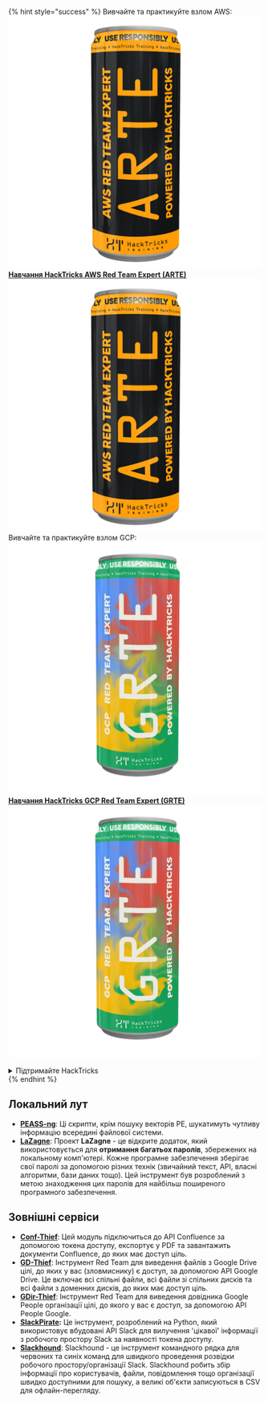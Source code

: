 {% hint style="success" %}
Вивчайте та практикуйте взлом AWS: <img src="/.gitbook/assets/arte.png" alt="" data-size="line"> [**Навчання HackTricks AWS Red Team Expert (ARTE)**](https://training.hacktricks.xyz/courses/arte) <img src="/.gitbook/assets/arte.png" alt="" data-size="line"> \
Вивчайте та практикуйте взлом GCP: <img src="/.gitbook/assets/grte.png" alt="" data-size="line"> [**Навчання HackTricks GCP Red Team Expert (GRTE)** <img src="/.gitbook/assets/grte.png" alt="" data-size="line">](https://training.hacktricks.xyz/courses/grte)

<details>

<summary>Підтримайте HackTricks</summary>

* Перевірте [**плани підписки**](https://github.com/sponsors/carlospolop)!
* **Приєднуйтесь до** 💬 [**групи Discord**](https://discord.gg/hRep4RUj7f) або [**групи telegram**](https://t.me/peass) або **слідкуйте** за нами на **Twitter** 🐦 [**@hacktricks\_live**](https://twitter.com/hacktricks\_live)**.**
* **Поширюйте хакерські трюки, надсилаючи PR до** [**HackTricks**](https://github.com/carlospolop/hacktricks) та [**HackTricks Cloud**](https://github.com/carlospolop/hacktricks-cloud) репозиторіїв на GitHub.

</details>
{% endhint %}


## **Локальний лут**

* [**PEASS-ng**](https://github.com/carlospolop/PEASS-ng): Ці скрипти, крім пошуку векторів PE, шукатимуть чутливу інформацію всередині файлової системи.
* [**LaZagne**](https://github.com/AlessandroZ/LaZagne): Проект **LaZagne** - це відкрите додаток, який використовується для **отримання багатьох паролів**, збережених на локальному комп'ютері. Кожне програмне забезпечення зберігає свої паролі за допомогою різних технік (звичайний текст, API, власні алгоритми, бази даних тощо). Цей інструмент був розроблений з метою знаходження цих паролів для найбільш поширеного програмного забезпечення.

## **Зовнішні сервіси**

* [**Conf-Thief**](https://github.com/antman1p/Conf-Thief): Цей модуль підключиться до API Confluence за допомогою токена доступу, експортує у PDF та завантажить документи Confluence, до яких має доступ ціль.
* [**GD-Thief**](https://github.com/antman1p/GD-Thief): Інструмент Red Team для виведення файлів з Google Drive цілі, до яких у вас (зловмиснику) є доступ, за допомогою API Google Drive. Це включає всі спільні файли, всі файли зі спільних дисків та всі файли з доменних дисків, до яких має доступ ціль.
* [**GDir-Thief**](https://github.com/antman1p/GDir-Thief): Інструмент Red Team для виведення довідника Google People організації цілі, до якого у вас є доступ, за допомогою API People Google.
* [**SlackPirate**](https://github.com/emtunc/SlackPirate)**:** Це інструмент, розроблений на Python, який використовує вбудовані API Slack для вилучення 'цікавої' інформації з робочого простору Slack за наявності токена доступу.
* [**Slackhound**](https://github.com/BojackThePillager/Slackhound): Slackhound - це інструмент командного рядка для червоних та синіх команд для швидкого проведення розвідки робочого простору/організації Slack. Slackhound робить збір інформації про користувачів, файли, повідомлення тощо організації швидко доступними для пошуку, а великі об'єкти записуються в CSV для офлайн-перегляду.
